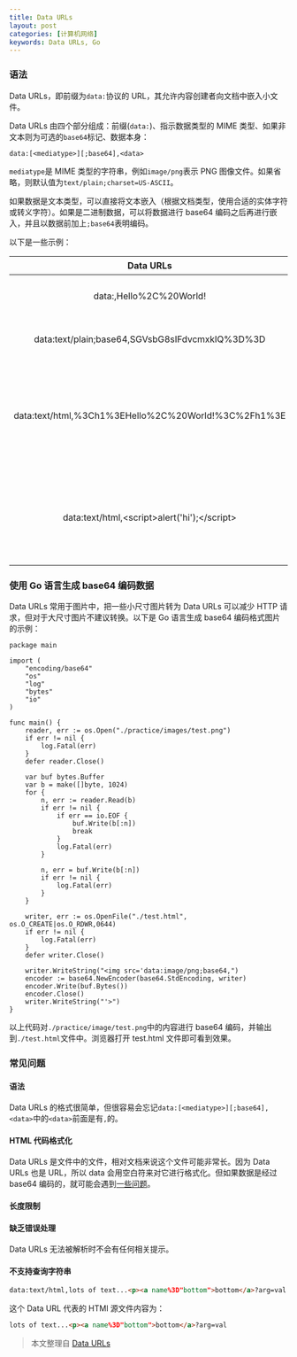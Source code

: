 ```yaml
---
title: Data URLs
layout: post
categories: [计算机网络]
keywords: Data URLs, Go
---
```


### 语法

Data URLs，即前缀为`data:`协议的 URL，其允许内容创建者向文档中嵌入小文件。

Data URLs 由四个部分组成：前缀(`data:`)、指示数据类型的 MIME 类型、如果非文本则为可选的`base64`标记、数据本身：

```
data:[<mediatype>][;base64],<data>
```

`mediatype`是 MIME 类型的字符串，例如`image/png`表示 PNG 图像文件。如果省略，则默认值为`text/plain;charset=US-ASCII`。

如果数据是文本类型，可以直接将文本嵌入（根据文档类型，使用合适的实体字符或转义字符）。如果是二进制数据，可以将数据进行 base64 编码之后再进行嵌入，并且以数据前加上`;base64`表明编码。

以下是一些示例：

| Data URLs | 说明 |
| :--: | :--: |
| data:,Hello%2C%20World! | 简单的 text/plain 类型数据 |
| data:text/plain;base64,SGVsbG8sIFdvcmxkIQ%3D%3D | 上一条示例的 base64 编码版本 |
| data:text/html,%3Ch1%3EHello%2C%20World!%3C%2Fh1%3E | 一个 HTML 文档源代码 <h1>Hello, World</h1> |
| data:text/html,&lt;script&gt;alert('hi');&lt;/script&gt; | 一个会执行 JavaScript alert 的 HTML 文档。注意 script 标签必须封闭 |

### 使用 Go 语言生成 base64 编码数据

Data URLs 常用于图片中，把一些小尺寸图片转为 Data URLs 可以减少 HTTP 请求，但对于大尺寸图片不建议转换。以下是 Go 语言生成 base64 编码格式图片的示例：

```
package main

import (
    "encoding/base64"
    "os"
    "log"
    "bytes"
    "io"
)

func main() {
    reader, err := os.Open("./practice/images/test.png")
    if err != nil {
        log.Fatal(err)
    }
    defer reader.Close()

    var buf bytes.Buffer
    var b = make([]byte, 1024)
    for {
        n, err := reader.Read(b)
        if err != nil {
            if err == io.EOF {
                buf.Write(b[:n])
                break
            }
            log.Fatal(err)
        }

        n, err = buf.Write(b[:n])
        if err != nil {
            log.Fatal(err)
        }
    }

    writer, err := os.OpenFile("./test.html", os.O_CREATE|os.O_RDWR,0644)
    if err != nil {
        log.Fatal(err)
    }
    defer writer.Close()

    writer.WriteString("<img src='data:image/png;base64,")
    encoder := base64.NewEncoder(base64.StdEncoding, writer)
    encoder.Write(buf.Bytes())
    encoder.Close()
    writer.WriteString("'>")
}
```

以上代码对`./practice/image/test.png`中的内容进行 base64 编码，并输出到`./test.html`文件中。浏览器打开 test.html 文件即可看到效果。


### 常见问题

#### 语法

Data URLs 的格式很简单，但很容易会忘记`data:[<mediatype>][;base64],<data>`中的`<data>`前面是有`,`的。

#### HTML 代码格式化

Data URLs 是文件中的文件，相对文档来说这个文件可能非常长。因为 Data URLs 也是 URL，所以 data 会用空白符来对它进行格式化。但如果数据是经过 base64 编码的，就可能会遇到[一些问题](http://bugzilla.mozilla.org/show_bug.cgi?id=73026#c12)。

#### 长度限制

#### 缺乏错误处理

Data URLs 无法被解析时不会有任何相关提示。

#### 不支持查询字符串

```html
data:text/html,lots of text...<p><a name%3D"bottom">bottom</a>?arg=val
```

这个 Data URL 代表的 HTMl 源文件内容为：

```html
lots of text...<p><a name%3D"bottom">bottom</a>?arg=val
```

> 本文整理自 [Data URLs](https://developer.mozilla.org/zh-CN/docs/Web/HTTP/data_URIs)
